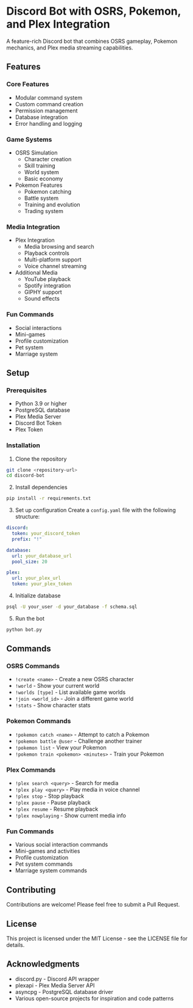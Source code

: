 # Discord Bot with OSRS, Pokemon, and Plex Integration

A feature-rich Discord bot that combines OSRS gameplay, Pokemon mechanics, and Plex media streaming capabilities.

## Features

### Core Features
- Modular command system
- Custom command creation
- Permission management
- Database integration
- Error handling and logging

### Game Systems
- OSRS Simulation
  - Character creation
  - Skill training
  - World system
  - Basic economy
- Pokemon Features
  - Pokemon catching
  - Battle system
  - Training and evolution
  - Trading system

### Media Integration
- Plex Integration
  - Media browsing and search
  - Playback controls
  - Multi-platform support
  - Voice channel streaming
- Additional Media
  - YouTube playback
  - Spotify integration
  - GIPHY support
  - Sound effects

### Fun Commands
- Social interactions
- Mini-games
- Profile customization
- Pet system
- Marriage system

## Setup

### Prerequisites
- Python 3.9 or higher
- PostgreSQL database
- Plex Media Server
- Discord Bot Token
- Plex Token

### Installation
1. Clone the repository
```bash
git clone <repository-url>
cd discord-bot
```

2. Install dependencies
```bash
pip install -r requirements.txt
```

3. Set up configuration
Create a `config.yaml` file with the following structure:
```yaml
discord:
  token: your_discord_token
  prefix: "!"

database:
  url: your_database_url
  pool_size: 20

plex:
  url: your_plex_url
  token: your_plex_token
```

4. Initialize database
```bash
psql -U your_user -d your_database -f schema.sql
```

5. Run the bot
```bash
python bot.py
```

## Commands

### OSRS Commands
- `!create <name>` - Create a new OSRS character
- `!world` - Show your current world
- `!worlds [type]` - List available game worlds
- `!join <world_id>` - Join a different game world
- `!stats` - Show character stats

### Pokemon Commands
- `!pokemon catch <name>` - Attempt to catch a Pokemon
- `!pokemon battle @user` - Challenge another trainer
- `!pokemon list` - View your Pokemon
- `!pokemon train <pokemon> <minutes>` - Train your Pokemon

### Plex Commands
- `!plex search <query>` - Search for media
- `!plex play <query>` - Play media in voice channel
- `!plex stop` - Stop playback
- `!plex pause` - Pause playback
- `!plex resume` - Resume playback
- `!plex nowplaying` - Show current media info

### Fun Commands
- Various social interaction commands
- Mini-games and activities
- Profile customization
- Pet system commands
- Marriage system commands

## Contributing
Contributions are welcome! Please feel free to submit a Pull Request.

## License
This project is licensed under the MIT License - see the LICENSE file for details.

## Acknowledgments
- discord.py - Discord API wrapper
- plexapi - Plex Media Server API
- asyncpg - PostgreSQL database driver
- Various open-source projects for inspiration and code patterns
